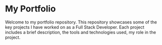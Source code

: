 # My Portfolio

Welcome to my portfolio repository. This repository showcases some of the key projects I have worked on as a Full Stack Developer. Each project includes a brief description, the tools and technologies used, my role in the project.